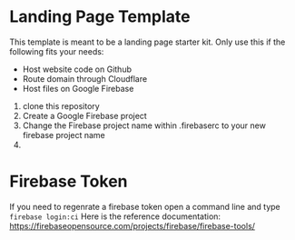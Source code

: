 # Landing Page Template

This template is meant to be a landing page starter kit. Only use this if the following fits your needs:
- Host website code on Github
- Route domain through Cloudflare
- Host files on Google Firebase

1) clone this repository
2) Create a Google Firebase project
3) Change the Firebase project name within .firebaserc to your new firebase project name
4) 

# Firebase Token
If you need to regenrate a firebase token open a command line and type `firebase login:ci`
Here is the reference documentation: https://firebaseopensource.com/projects/firebase/firebase-tools/
